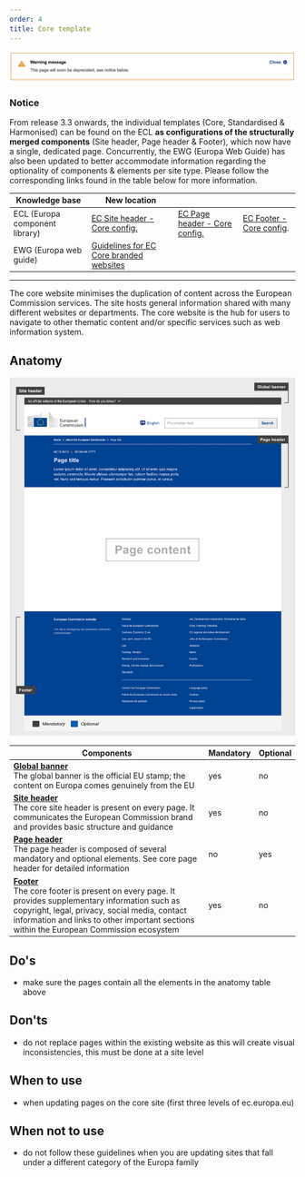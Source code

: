 ```yaml
---
order: 4
title: Core template
---
```


![](/cms-images/soon-to-be-deprecated-image.png)

### Notice

From release 3.3 onwards, the individual templates (Core, Standardised & Harmonised) can be found on the ECL **as configurations of the structurally merged components** (Site header, Page header & Footer), which now have a single, dedicated page. Concurrently, the EWG (Europa Web Guide) has also been updated to better accommodate information regarding the optionality of components & elements per site type. Please follow the corresponding links found in the table below for more information.

| Knowledge base                 | New location                                                                                                          |                                                                                                                   |                                                                                                              |
| ------------------------------ | --------------------------------------------------------------------------------------------------------------------- | ----------------------------------------------------------------------------------------------------------------- | ------------------------------------------------------------------------------------------------------------ |
| ECL (Europa component library) | [EC Site header - Core config.](https://ec.europa.eu/component-library/ec/components/site-wide/site-header/code/)     | [EC Page header - Core config.](https://ec.europa.eu/component-library/ec/components/site-wide/page-header/code/) | [EC Footer - Core config](https://ec.europa.eu/component-library/ec/components/site-wide/site-footer/code/). |
| EWG (Europa web guide)         | [Guidelines for EC Core branded websites](https://wikis.ec.europa.eu/display/WEBGUIDE/EC+branded+core+website+design) |                                                                                                                   |                                                                                                             |

---

The core website minimises the duplication of content across the European Commission services. The site hosts general information shared with many different websites or departments. The core website is the hub for users to navigate to other thematic content and/or specific services such as web information system.

## Anatomy

![anatomy](/cms-images/core-template.png "Core website")

| Components                                                                                                                                                                                                                                                                             | Mandatory | Optional |
| -------------------------------------------------------------------------------------------------------------------------------------------------------------------------------------------------------------------------------------------------------------------------------------- | --------- | -------- |
| **[Global banner](https://webgate.ec.europa.eu/fpfis/wikis/pages/viewpage.action?spaceKey=webtools&title=Global+banner)**<br />The global banner is the official EU stamp; the content on Europa comes genuinely from the EU                                                           | yes       | no       |
| **[Site header](/ec/core-template/site-header/usage/)**<br /> The core site header is present on every page. It communicates the European Commission brand and provides basic structure and guidance                                                                                   | yes       | no       |
| **[Page header](/ec/core-template/page-header/usage/)**<br />The page header is composed of several mandatory and optional elements. See core page header for detailed information                                                                                                     | no        | yes      |
| **[Footer](/ec/core-template/footer/usage/)**<br />The core footer is present on every page. It provides supplementary information such as copyright, legal, privacy, social media, contact information and links to other important sections within the European Commission ecosystem | yes       | no       |

## Do's

- make sure the pages contain all the elements in the anatomy table above

## Don'ts

- do not replace pages within the existing website as this will create visual inconsistencies, this must be done at a site level

## When to use

- when updating pages on the core site (first three levels of ec.europa.eu)

## When not to use

- do not follow these guidelines when you are updating sites that fall under a different category of the Europa family
